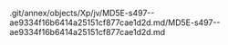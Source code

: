 .git/annex/objects/Xp/jv/MD5E-s497--ae9334f16b6414a25151cf877cae1d2d.md/MD5E-s497--ae9334f16b6414a25151cf877cae1d2d.md